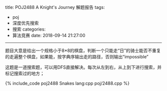 title: POJ2488 A Knight's Journey 解题报告
tags:
  - poj
  - 深度优先搜索
  - 搜索
categories:
  - 算法竞赛
date: 2018-09-14 21:27:00
---

题目大意是给出一个规格小于8*8的棋盘，判断一个只能走“日”的骑士能否不重复的走遍整个棋盘，如果能，按字典序输出走的路径，否则输出“impossible”

这题是一道搜索题，可以用DFS直接解决。每次从左到右，从上到下进行搜索，并标记搜索过的地方；

{% include_code poj2488 Snakes lang:cpp poj/2488.cpp %}